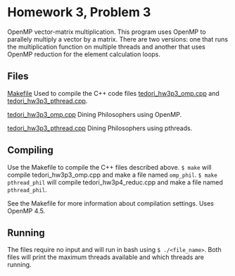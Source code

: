 # Homework 3, Problem 3
OpenMP vector-matrix multiplication. This program uses OpenMP to parallely multiply a vector by a matrix. There are two versions: one that runs the multiplication function on multiple threads and another that uses OpenMP reduction for the element calculation loops.

## Files
[Makefile](./Makefile) Used to compile the C++ code files [tedori_hw3p3_omp.cpp](./tedori_hw3p_omp.cpp) and [tedori_hw3p3_pthread.cpp](./tedori_hw3p3_pthread.cpp).

[tedori_hw3p3_omp.cpp](./tedori_hw3p_omp.cpp) Dining Philosophers using OpenMP.

[tedori_hw3p3_pthread.cpp](./tedori_hw3p3_pthread.cpp) Dining Philosophers using pthreads.

## Compiling
Use the Makefile to compile the C++ files described above. `$ make` will compile tedori_hw3p3_omp.cpp and make a file named `omp_phil`. `$ make pthread_phil` will compile tedori_hw3p4_reduc.cpp and make a file named `pthread_phil`.

See the Makefile for more information about compilation settings. Uses OpenMP 4.5.

## Running 
The files require no input and will run in bash using `$ ./<file_name>`. Both files will print the maximum threads available and which threads are running.